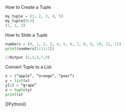 How to Create a Tuple
```Python
my_tuple = (1, 2, 3, 4, 5)  
my_tuple[0:3]  
(1, 2, 3)
```

How to Slide a Tuple
```Python
numbers = (0, 1, 2, 3, 4, 5, 6, 7, 8, 9, 10, 11, 12)  
print(numbers[1:11:2])

//Output (1,3,5,7,9)
```

Convert Tuple to a List
```Python
x = (“apple”, “orange”, “pear”)  
y = list(x)  
y[1] = “grape”  
x = tuple(y)  
print(x)
```

[[Python]]